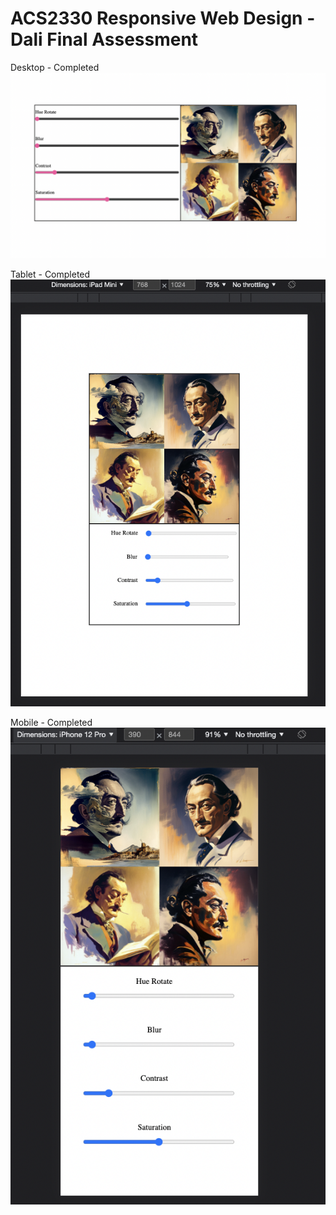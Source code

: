 # ACS2330 Responsive Web Design - Dali Final Assessment 

Desktop - Completed
![mobile](images/desktop.png)

Tablet - Completed
![mobile](images/tablet.png)

Mobile - Completed
![mobile](images/mobile.png)
